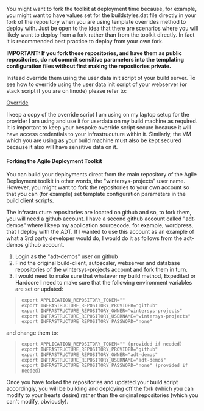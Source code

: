 You might want to fork the toolkit at deployment time because, for example, you might want to have values set for the buildstyles.dat file directly in your fork of the repository when you are using template overrides method to deploy with. Just be open to the idea that there are scenarios where you will likely want to deploy from a fork rather than from the toolkit directly. In fact it is recommended best practice to deploy from your own fork.

**IMPORTANT: If you fork these repositories, and have them as public repositories, do not commit sensitive parameters into the templating configuration files without first making the repositories private.**  

Instead override them using the user data init script of your build server. To see how to override using the user data init script of your webserver (or stack script if you are on linode) please refer to:  

[Override](https://github.com/wintersys-projects/adt-build-machine-scripts/blob/master/templatedconfigurations/templateoverrides.md)

I keep a copy of the override script I am using on my laptop setup for the provider I am using and use it for userdata on my build machine as required. It is important to keep your bespoke override script secure because it will have access credentials to your infrastrucuture within it. Similarly, the VM which you are using as your build machine must also be kept secured because it also will have sensitive data on it. 

#### Forking the Agile Deployment Toolkit

You can build your deployments direct from the main repository of the Agile Deployment toolkit in other words, the "wintersys-projects" user name.
However, you might want to fork the repositories to your own account so that you can (for example) set template configuration parameters in the build client scripts.

The infrastructure repositories are located on github and so, to fork them, you will need a github account. I have a second github account called "adt-demos" where I keep my application sourcecode, for example, wordpress, that I deploy with the ADT. If I wanted to use this account as an example of what a 3rd party developer would do, I would do it as follows from the adt-demos github account.

1. Login as the "adt-demos" user on github
2. Find the original build-client, autoscaler, webserver and database repositories of the wintersys-projects account and fork them in turn.
3. I would need to make sure that whatever my build method, Expedited or Hardcore I need to make sure that the following environment variables are set or updated:

>     export APPLICATION_REPOSITORY_TOKEN=""  
>     export INFRASTRUCTURE_REPOSITORY_PROVIDER="github"  
>     export INFRASTRUCTURE_REPOSITORY_OWNER="wintersys-projects"  
>     export INFRASTRUCTURE_REPOSITORY_USERNAME="wintersys-projects"  
>     export INFRASTRUCTURE_REPOSITORY_PASSWORD="none"  

and change them to:

>     export APPLICATION_REPOSITORY_TOKEN="" (provided if needed)  
>     export INFRASTRUCTURE_REPOSITORY_PROVIDER="github"  
>     export INFRASTRUCTURE_REPOSITORY_OWNER="adt-demos"  
>     export INFRASTRUCTURE_REPOSITORY_USERNAME="adt-demos"  
>     export INFRASTRUCTURE_REPOSITORY_PASSWORD="none" (provided if needed)

Once you have forked the repositories and updated your build script accordingly, you will be building and deploying off the fork (which you can modify to your hearts desire) rather than the original repositories (which you can't modify, obviously). 
